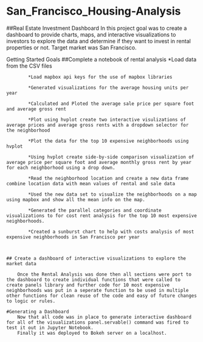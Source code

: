 # San_Francisco_Housing-Analysis

##Real Estate Investment Dashboard
In this project goal was to create a dashboard to provide charts, maps, and interactive visualizations to investors to explore the data and determine if they want to invest in rental properties or not. Target market was San Francisco.

Getting Started
    Goals
    ##Complete a notebook of rental analysis
        *Load data from the CSV files
        
            *Load mapbox api keys for the use of mapbox libraries

            *Generated visualizations for the average housing units per year

            *Calculated and Ploted the average sale price per square foot and average gross rent

            *Plot using hvplot create two interactive visulizations of average prices and average gross rents with a dropdown selector for the neighborhood

            *Plot the data for the top 10 expensive neighborhoods using hvplot

            *Using hvplot create side-by-side comparison visualization of average price per square foot and average monthly gross rent by year for each neighborhood using a drop down.

            *Read the neighborhood location and create a new data frame combine location data with mean values of rental and sale data

            *Used the new data set to visualize the neighborhoods on a map using mapbox and show all the mean info on the map.

            *Generated the parallel categories and coordinate visualizations to for cost rent analysis for the top 10 most expensive neighborhoods.

            *Created a sunburst chart to help with costs analysis of most expensive neighborhoods in San Francisco per year
        
    
    
    ## Create a dashboard of interactive visualizations to explore the market data

        Once the Rental Analysis was done then all sections were port to the dashboard to create individual functions that were called to create panels library and further code for 10 most expensive neighborhoods was put in a seperate function to be used in multiple other functions for clean reuse of the code and easy of future changes to logic or rules.
        
    #Generating a Dashboard
        Now that all code was in place to generate interactive dashboard for all of the visualizations panel.servable() command was fired to test it out in Jupyter Notebook.
        Finally it was deployed to Bokeh server on a localhost.
        